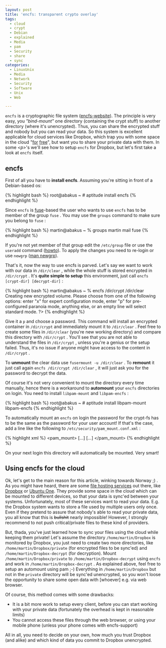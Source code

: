```yaml
---
layout: post
title: 'encfs: transparent crypto overlay'
tags:
  - cloud
  - crypt
  - Debian
  - explained
  - Media
  - pam
  - Security
  - share
  - sync
categories:
  - LinuxUnix
  - Media
  - Network
  - Security
  - Software
  - Unix
  - Web

---
```


 `encfs`  is a cryptographic file system (<a href="http://www.arg0.net/encfs">encfs-website</a>). The principle is very easy, you <em>"bind-mount"</em> one directory (containing the crypt stuff) to another directory (where it's unencrypted). Thus, you can share the encrypted stuff and nobody but you can read your data. So this system is excellent applicable for cloud services like Dropbox, which trap you with some space in the cloud "<a href="http://lifehacker.com/5697167/if-youre-not-paying-for-it-youre-the-product">for</a> <a href="http://geekandpoke.typepad.com/.a/6a00d8341d3df553ef0147e0e1aec2970b-pi">free</a>", but want you to share your private data with them. In some <em>&lt;p&gt;</em>'s we'll see how to setup  `encfs`  for Dropbox, but let's first take a look at  `encfs`  itself.



<h2>encfs</h2>
First of all you have to <strong>install encfs</strong>. Assuming you're sitting in front of a Debian-based os:



{% highlight bash %}
root@abakus ~ # aptitude install encfs
{% endhighlight %}



Since  `encfs`  is <a href="http://fuse.sourceforge.net/">fuse</a>-based the user who wants to use  `encfs`  has to be member of the group  `fuse` . You may use the  `groups`  command to make sure you belong to  `fuse` :



{% highlight bash %}
martin@abakus ~ % groups
martin mail fuse
{% endhighlight %}



If you're not yet member of that group edit the  `/etc/group`  file or use the  `useradd`  command (<a href="https://help.ubuntu.com/community/AddUsersHowto">howto</a>). To apply the changes you need to re-login or use  `newgrp`  (<a href="http://www.linuxcommand.org/man_pages/newgrp1.html">man newgrp</a>).

That's it, now the way to use encfs is parved. Let's say we want to work with our data in  `/dir/clear` , while the whole stuff is stored encrypted in  `/dir/crypt` . It's <strong>quite simple to setup</strong> this environment, just call  `encfs [crypt-dir] [decrypt-dir]`  :



{% highlight bash %}
martin@abakus ~ % encfs /dir/crypt /dir/clear
Creating new encrypted volume.
Please choose from one of the following options:
 enter "x" for expert configuration mode,
 enter "p" for pre-configured paranoia mode,
 anything else, or an empty line will select standard mode.
?>
{% endhighlight %}



Give it a  `p`  and choose a password. This command will install an encrypted container in  `/dir/crypt`  and immediately mount it to  `/dir/clear` . Feel free to create some files in  `/dir/clear`  (you're new working directory) and compare this directory with  `/dir/crypt` . You'll see that you are not able to understand the files in  `/dir/crypt` , unless you're a genius or the setup failed. Thus, it's no issue if anyone might have access to the content in  `/dir/crypt` .

To <strong>unmount</strong> the clear data use  `fusermount -u /dir/clear` . To <strong>remount</strong> it just call again  `encfs /dir/crypt /dir/clear` , it will just ask you for the password to decrypt the data.

Of course it's not very convenient to mount the directory every time manually, hence there is a workaround to <strong>automount</strong> your  `encfs`  directories on login. You need to install  `libpam-mount`  and  `libpam-encfs` :



{% highlight bash %}
root@abakus ~ # aptitude install libpam-mount libpam-encfs
{% endhighlight %}



To automatically mount an  `encfs`  on login the password for the crypt-fs has to be the same as the password for your user account! If that's the case, add a line like the following to  `/etc/security/pam_mount.conf.xml` :



{% highlight xml %}
<pam_mount>
    [...]
    <volume user="martin" fstype="fuse" path="encfs#/dir/crypt" mountpoint="/dir/clear" />
    [...]
</pam_mount>
{% endhighlight %}



On your next login this directory will automatically be mounted. Very smart!

<a name="encfscloud"></a>
<h2>Using encfs for the cloud</h2>
Ok, let's get to the main reason for this article, winking towards Norway ;) . 
As you might have heard, there are some <a href="http://en.wikipedia.org/wiki/Comparison_of_file_hosting_services">file hosting services</a> out there, like <a href="http://en.wikipedia.org/wiki/Dropbox_(service)">Dropbox</a> or <a href="http://en.wikipedia.org/wiki/Ubuntu_One">Ubuntu One</a>. They provide some space in the cloud which can be mounted to different devices, so that your data is sync'ed between your systems.
Unfortunately, most of these services want to read your data. E.g. the Dropbox system wants to store a file used by multiple users only once. Even if they pretend to assure that nobody's able to read your private data, you all know that this is <del datetime="2013-01-16T02:24:59+00:00">bullshit</del> nearly impossible! However, I strongly recommend to not push critical/private files to these kind of providers.

But, thada, you've just learned how to sync your files using the cloud while keeping them private! Let's assume the directory  `/home/martin/Dropbox`  is monitored by Dropbox, you just need to create two more directories, like  `/home/martin/Dropbox/private`  (for encrypted files to be sync'ed) and  `/home/martin/Dropbox-decrypt`  (for decryption). Mount  `/home/martin/Dropbox/private`  to  `/home/martin/Dropbox-decrypt`  using  `encfs`  and work in  `/home/martin/Dropbox-decrypt` . As explained above, feel free to setup an automount using pam ;-)
Everything in  `/home/martin/Dropbox`  but not in the  `private`  directory will be sync'ed unencrypted, so you won't loose the opportunity to share some open data with [whoever] e.g. via web browser.

Of course, this method comes with some drawbacks:
<ul>
	<li>It is a bit more work to setup every client, before you can start working with your private data (fortunately the overhead is kept in reasonable limits)</li>
	<li>You cannot access these files through the web browser, or using your mobile phone (unless your phone comes with encfs-support)</li>
</ul>

All in all, you need to decide on your own, how much you trust Dropbox (and alike) and which kind of data you commit to Dropbox unencrypted.
